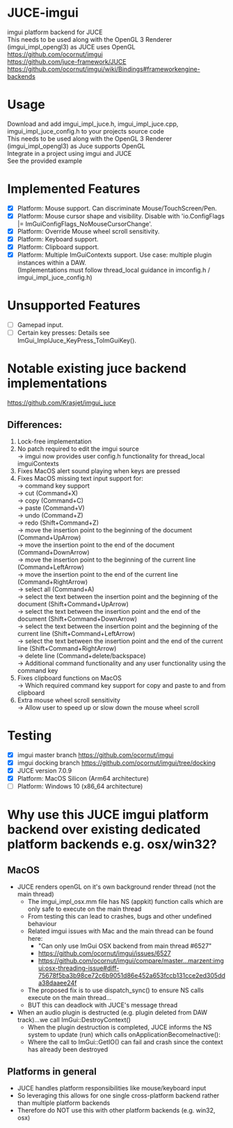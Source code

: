 # JUCE-imgui  
imgui platform backend for JUCE  
This needs to be used along with the OpenGL 3 Renderer (imgui_impl_opengl3) as JUCE uses OpenGL  
https://github.com/ocornut/imgui  
https://github.com/juce-framework/JUCE  
https://github.com/ocornut/imgui/wiki/Bindings#frameworkengine-backends  

# Usage  
Download and add imgui_impl_juce.h, imgui_impl_juce.cpp, imgui_impl_juce_config.h to your projects source code  
This needs to be used along with the OpenGL 3 Renderer (imgui_impl_opengl3) as Juce supports OpenGL  
Integrate in a project using imgui and JUCE  
See the provided example  

# Implemented Features  
- [x] Platform: Mouse support. Can discriminate Mouse/TouchScreen/Pen.  
- [x] Platform: Mouse cursor shape and visibility. Disable with 'io.ConfigFlags |= ImGuiConfigFlags_NoMouseCursorChange'.  
- [x] Platform: Override Mouse wheel scroll sensitivity.  
- [x] Platform: Keyboard support.  
- [x] Platform: Clipboard support.  
- [x] Platform: Multiple ImGuiContexts support. Use case: multiple plugin instances within a DAW.  
      (Implementations must follow thread_local guidance in imconfig.h / imgui_impl_juce_config.h)

# Unsupported Features  
- [ ] Gamepad input.
- [ ] Certain key presses: Details see ImGui_ImplJuce_KeyPress_ToImGuiKey().  

# Notable existing juce backend implementations  
https://github.com/Krasjet/imgui_juce  
## Differences:  
1. Lock-free implementation
2. No patch required to edit the imgui source  
    -> imgui now provides user config.h functionality for thread_local imguiContexts    
3. Fixes MacOS alert sound playing when keys are pressed
4. Fixes MacOS missing text input support for:  
    -> command key support  
    -> cut (Command+X)  
    -> copy (Command+C)  
    -> paste (Command+V)  
    -> undo (Command+Z)  
    -> redo (Shift+Command+Z)  
    -> move the insertion point to the beginning of the document (Command+UpArrow)  
    -> move the insertion point to the end of the document (Command+DownArrow)  
    -> move the insertion point to the beginning of the current line (Command+LeftArrow)  
    -> move the insertion point to the end of the current line (Command+RightArrow)  
    -> select all (Command+A)  
    -> select the text between the insertion point and the beginning of the document (Shift+Command+UpArrow)  
    -> select the text between the insertion point and the end of the document (Shift+Command+DownArrow)  
    -> select the text between the insertion point and the beginning of the current line (Shift+Command+LeftArrow)  
    -> select the text between the insertion point and the end of the current line (Shift+Command+RightArrow)  
    -> delete line (Command+delete/backspace)  
    -> Additional command functionality and any user functionality using the command key  
5. Fixes clipboard functions on MacOS  
    -> Which required command key support for copy and paste to and from clipboard  
6. Extra mouse wheel scroll sensitivity  
    -> Allow user to speed up or slow down the mouse wheel scroll

# Testing  
- [x] imgui master branch https://github.com/ocornut/imgui  
- [x] imgui docking branch https://github.com/ocornut/imgui/tree/docking  
- [x] JUCE version 7.0.9  
- [x] Platform: MacOS Silicon (Arm64 architecture)  
- [ ] Platform: Windows 10 (x86_64 architecture)

# Why use this JUCE imgui platform backend over existing dedicated platform backends e.g. osx/win32?  
## MacOS  
- JUCE renders openGL on it's own background render thread (not the main thread)  
  - The imgui_impl_osx.mm file has NS (appkit) function calls which are only safe to execute on the main thread
  - From testing this can lead to crashes, bugs and other undefined behaviour  
  - Related imgui issues with Mac and the main thread can be found here:  
    - "Can only use ImGui OSX backend from main thread #6527"  
    - https://github.com/ocornut/imgui/issues/6527  
    - https://github.com/ocornut/imgui/compare/master...marzent:imgui:osx-threading-issue#diff-75678f5ba3b98ce72c6b9051d86e452a653fccb131cce2ed305dda38daaee24f  
  - The proposed fix is to use dispatch_sync() to ensure NS calls execute on the main thread...  
  - BUT this can deadlock with JUCE's message thread
- When an audio plugin is destructed (e.g. plugin deleted from DAW track)...we call ImGui::DestroyContext()
  - When the plugin destruction is completed, JUCE informs the NS system to update (run) which calls onApplicationBecomeInactive():
  - Where the call to ImGui::GetIO() can fail and crash since the context has already been destroyed
## Platforms in general  
- JUCE handles platform responsibilities like mouse/keyboard input  
- So leveraging this allows for one single cross-platform backend rather than multiple platform backends
- Therefore do NOT use this with other platform backends (e.g. win32, osx)  
